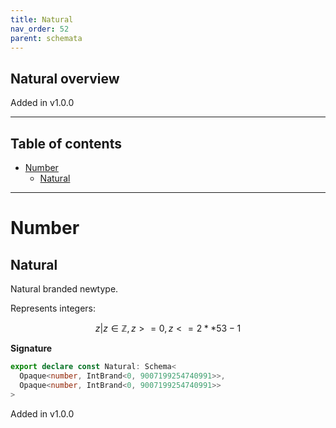 ```yaml
---
title: Natural
nav_order: 52
parent: schemata
---
```


## Natural overview

Added in v1.0.0

---

<h2 class="text-delta">Table of contents</h2>

- [Number](#number)
  - [Natural](#natural)

---

# Number

## Natural

Natural branded newtype.

Represents integers:

```math
 { z | z ∈ ℤ, z >= 0, z <= 2 ** 53 - 1 }
```

**Signature**

```ts
export declare const Natural: Schema<
  Opaque<number, IntBrand<0, 9007199254740991>>,
  Opaque<number, IntBrand<0, 9007199254740991>>
>
```

Added in v1.0.0
